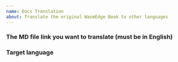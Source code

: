 ```yaml
---
name: Docs Translation
about: Translate the original WasmEdge Book to other languages
---
```

### The MD file link you want to translate (must be in English) 
<!-- Please paste the github link here.-->

### Target language
<!-- Please select from zh or zh-tw.-->


